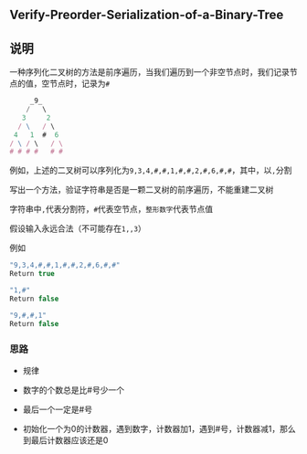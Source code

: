 ## Verify-Preorder-Serialization-of-a-Binary-Tree

## 说明

一种序列化二叉树的方法是前序遍历，当我们遍历到一个非空节点时，我们记录节点的值，空节点时，记录为`#`

```js
     _9_
    /   \
   3     2
  / \   / \
 4   1  #  6
/ \ / \   / \
# # # #   # #
```

例如，上述的二叉树可以序列化为`9,3,4,#,#,1,#,#,2,#,6,#,#`，其中，以`,`分割

写出一个方法，验证字符串是否是一颗二叉树的前序遍历，不能重建二叉树

字符串中`,`代表分割符，`#`代表空节点，`整形数字`代表节点值

假设输入永远合法（不可能存在`1,,3`）

例如

```js
"9,3,4,#,#,1,#,#,2,#,6,#,#"
Return true
```

```js
"1,#"
Return false
```

```js
"9,#,#,1"
Return false
```

### 思路

- 规律

- 数字的个数总是比#号少一个

- 最后一个一定是#号

- 初始化一个为0的计数器，遇到数字，计数器加1，遇到#号，计数器减1，那么到最后计数器应该还是0
